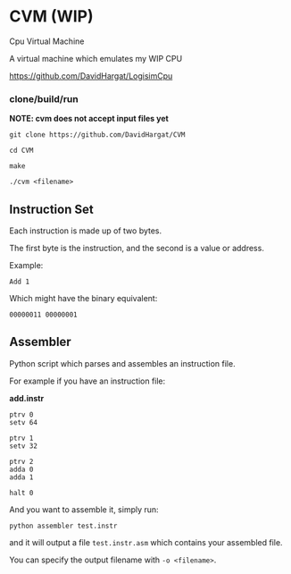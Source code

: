 # CVM (WIP)

Cpu Virtual Machine

A virtual machine which emulates my WIP CPU 

https://github.com/DavidHargat/LogisimCpu

### clone/build/run

**NOTE: cvm does not accept input files yet**

`git clone https://github.com/DavidHargat/CVM`

`cd CVM`

`make`

`./cvm <filename>`

## Instruction Set


Each instruction is made up of two bytes.


The first byte is the instruction, and the second is a value or address.


Example:


`Add 1`


Which might have the binary equivalent:


`00000011 00000001`


## Assembler

Python script which parses and assembles an instruction file.


For example if you have an instruction file:


**add.instr**


```
ptrv 0
setv 64

ptrv 1
setv 32

ptrv 2
adda 0
adda 1

halt 0
```


And you want to assemble it, simply run:


`python assembler test.instr`


and it will output a file `test.instr.asm` which contains your assembled file.


You can specify the output filename with `-o <filename>`.


